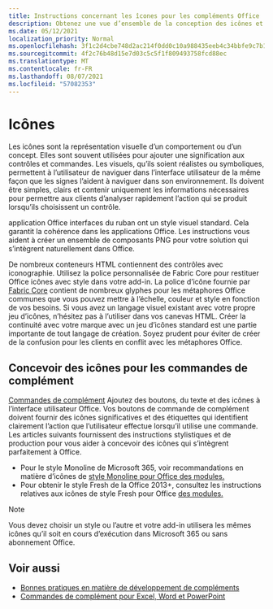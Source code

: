 ```yaml
---
title: Instructions concernant les îcones pour les compléments Office
description: Obtenez une vue d’ensemble de la conception des icônes et des styles de conception Fresh et Monoline pour les commandes de add-in.
ms.date: 05/12/2021
localization_priority: Normal
ms.openlocfilehash: 3f1c2d4cbe748d2ac214f0dd0c10a988435eeb4c34bbfe9c7b157b911cd4eb09
ms.sourcegitcommit: 4f2c76b48d15e7d03c5c5f1f809493758fcd88ec
ms.translationtype: MT
ms.contentlocale: fr-FR
ms.lasthandoff: 08/07/2021
ms.locfileid: "57082353"
---
```

# <a name="icons"></a>Icônes

Les icônes sont la représentation visuelle d’un comportement ou d’un concept. Elles sont souvent utilisées pour ajouter une signification aux contrôles et commandes. Les visuels, qu’ils soient réalistes ou symboliques, permettent à l’utilisateur de naviguer dans l’interface utilisateur de la même façon que les signes l’aident à naviguer dans son environnement. Ils doivent être simples, clairs et contenir uniquement les informations nécessaires pour permettre aux clients d’analyser rapidement l’action qui se produit lorsqu’ils choisissent un contrôle.

application Office interfaces du ruban ont un style visuel standard. Cela garantit la cohérence dans les applications Office. Les instructions vous aident à créer un ensemble de composants PNG pour votre solution qui s’intègrent naturellement dans Office.

De nombreux conteneurs HTML contiennent des contrôles avec iconographie. Utilisez la police personnalisée de Fabric Core pour restituer Office icônes avec style dans votre add-in. La police d’icône fournie par [Fabric Core](fabric-core.md) contient de nombreux glyphes pour les métaphores Office communes que vous pouvez mettre à l’échelle, couleur et style en fonction de vos besoins. Si vous avez un langage visuel existant avec votre propre jeu d’icônes, n’hésitez pas à l’utiliser dans vos canevas HTML. Créer la continuité avec votre marque avec un jeu d’icônes standard est une partie importante de tout langage de création. Soyez prudent pour éviter de créer de la confusion pour les clients en conflit avec les métaphores Office.

## <a name="design-icons-for-add-in-commands"></a>Concevoir des icônes pour les commandes de complément

[Commandes de complément](add-in-commands.md) Ajoutez des boutons, du texte et des icônes à l’interface utilisateur Office. Vos boutons de commande de complément doivent fournir des icônes significatives et des étiquettes qui identifient clairement l’action que l’utilisateur effectue lorsqu’il utilise une commande. Les articles suivants fournissent des instructions stylistiques et de production pour vous aider à concevoir des icônes qui s’intègrent parfaitement à Office.

- Pour le style Monoline de Microsoft 365, voir recommandations en matière d’icônes de [style Monoline pour Office des modules.](add-in-icons-monoline.md)
- Pour obtenir le style Fresh de la Office 2013+, consultez les instructions relatives aux icônes de style Fresh pour Office [des modules.](add-in-icons-fresh.md)

> [!NOTE]
> Vous devez choisir un style ou l’autre et votre add-in utilisera les mêmes icônes qu’il soit en cours d’exécution dans Microsoft 365 ou sans abonnement Office.

## <a name="see-also"></a>Voir aussi

- [Bonnes pratiques en matière de développement de compléments](../concepts/add-in-development-best-practices.md)
- [Commandes de complément pour Excel, Word et PowerPoint](../design/add-in-commands.md)
